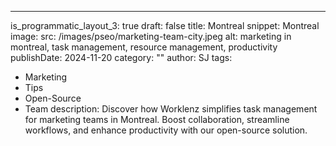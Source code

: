 ---
is_programmatic_layout_3: true
draft: false
title: Montreal
snippet: Montreal
image:
  src: /images/pseo/marketing-team-city.jpeg
  alt: marketing in montreal, task management, resource management, productivity
publishDate: 2024-11-20
category: ""
author: SJ
tags:
  - Marketing
  - Tips
  - Open-Source
  - Team
description: Discover how Worklenz simplifies task management for marketing teams in Montreal. Boost collaboration, streamline workflows, and enhance productivity with our open-source solution.
